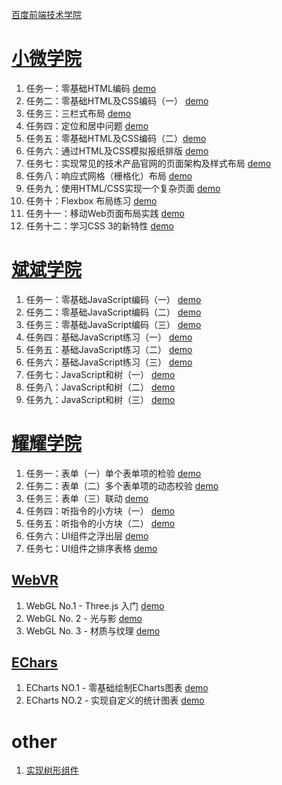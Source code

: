 [百度前端技术学院](http://ife.baidu.com/)


# [小微学院](http://ife.baidu.com/college/detail/id/9)
1. 任务一：零基础HTML编码 [demo](https://anjaxs.github.io/Baidu_IFE/xiaowei/task_01/index.html)
2. 任务二：零基础HTML及CSS编码（一） [demo](https://anjaxs.github.io/Baidu_IFE/xiaowei/task_02/index.html)
3. 任务三：三栏式布局 [demo](https://anjaxs.github.io/Baidu_IFE/xiaowei/task_03/index.html)
4. 任务四：定位和居中问题 [demo](https://anjaxs.github.io/Baidu_IFE/xiaowei/task_04/index.html)
5. 任务五：零基础HTML及CSS编码（二）[demo](https://anjaxs.github.io/Baidu_IFE/xiaowei/task_05/index.html)
6. 任务六：通过HTML及CSS模拟报纸排版 [demo](https://anjaxs.github.io/Baidu_IFE/xiaowei/task_06/index.html)
7. 任务七：实现常见的技术产品官网的页面架构及样式布局 [demo](https://anjaxs.github.io/Baidu_IFE/xiaowei/task_07/index.html)
8. 任务八：响应式网格（栅格化）布局 [demo](https://anjaxs.github.io/Baidu_IFE/xiaowei/task_08/index.html)
9. 任务九：使用HTML/CSS实现一个复杂页面 [demo](https://anjaxs.github.io/Baidu_IFE/xiaowei/task_09/index.html)
10. 任务十：Flexbox 布局练习 [demo](https://anjaxs.github.io/Baidu_IFE/xiaowei/task_10/index.html)
11. 任务十一：移动Web页面布局实践 [demo](https://anjaxs.github.io/Baidu_IFE/xiaowei/task_11/index.html)
12. 任务十二：学习CSS 3的新特性 [demo](https://anjaxs.github.io/Baidu_IFE/xiaowei/task_12/index.html)

# [斌斌学院](http://ife.baidu.com/college/detail/id/10)
1. 任务一：零基础JavaScript编码（一） [demo](https://anjaxs.github.io/Baidu_IFE/binbin/task_01/index.html)
2. 任务二：零基础JavaScript编码（二） [demo](https://anjaxs.github.io/Baidu_IFE/binbin/task_02/index.html)
3. 任务三：零基础JavaScript编码（三） [demo](https://anjaxs.github.io/Baidu_IFE/binbin/task_03/index.html)
4. 任务四：基础JavaScript练习（一） [demo](https://anjaxs.github.io/Baidu_IFE/binbin/task_04/index.html)
5. 任务五：基础JavaScript练习（二） [demo](https://anjaxs.github.io/Baidu_IFE/binbin/task_05/index.html)
6. 任务六：基础JavaScript练习（三） [demo](https://anjaxs.github.io/Baidu_IFE/binbin/task_06/index.html)
7. 任务七：JavaScript和树（一） [demo](https://anjaxs.github.io/Baidu_IFE/binbin/task_07/index.html)
8. 任务八：JavaScript和树（二） [demo](https://anjaxs.github.io/Baidu_IFE/binbin/task_08/index.html)
9. 任务九：JavaScript和树（三） [demo](https://anjaxs.github.io/Baidu_IFE/binbin/task_09/index.html)


# [耀耀学院](http://ife.baidu.com/college/detail/id/11)
1. 任务一：表单（一）单个表单项的检验 [demo](https://anjaxs.github.io/Baidu_IFE/yaoyao/task_01/index.html)
2. 任务二：表单（二）多个表单项的动态校验 [demo](https://anjaxs.github.io/Baidu_IFE/yaoyao/task_02/index.html)
3. 任务三：表单（三）联动 [demo](https://anjaxs.github.io/Baidu_IFE/yaoyao/task_03/index.html)
4. 任务四：听指令的小方块（一） [demo](https://anjaxs.github.io/Baidu_IFE/yaoyao/task_04/index.html)
5. 任务五：听指令的小方块（二） [demo](https://anjaxs.github.io/Baidu_IFE/yaoyao/task_05/index.html)
6. 任务六：UI组件之浮出层 [demo](https://anjaxs.github.io/Baidu_IFE/yaoyao/task_06/index.html)
7. 任务七：UI组件之排序表格 [demo](https://anjaxs.github.io/Baidu_IFE/yaoyao/task_07/index.html)

## [WebVR](http://ife.baidu.com/college/detail/id/6)
1. WebGL No.1 - Three.js 入门 [demo](https://anjaxs.github.io/Baidu_IFE/ECharts_WebVR/WebGL_01/index.html)
2. WebGL No. 2 - 光与影 [demo](https://anjaxs.github.io/Baidu_IFE/ECharts_WebVR/WebGL_02/index.html)
3. WebGL No. 3 - 材质与纹理 [demo](https://anjaxs.github.io/Baidu_IFE/ECharts_WebVR/WebGL_03/index.html)

## [EChars](http://ife.baidu.com/college/detail/id/6)
1. ECharts NO.1 - 零基础绘制ECharts图表 [demo](https://anjaxs.github.io/Baidu_IFE/ECharts_WebVR/ECharts_01/index.html)
2. ECharts NO.2 - 实现自定义的统计图表 [demo](https://anjaxs.github.io/Baidu_IFE/ECharts_WebVR/ECharts_02/index.html)

# other
1. [实现树形组件](https://anjaxs.github.io/Baidu_IFE/other/jsTreeMenu/index.html)
